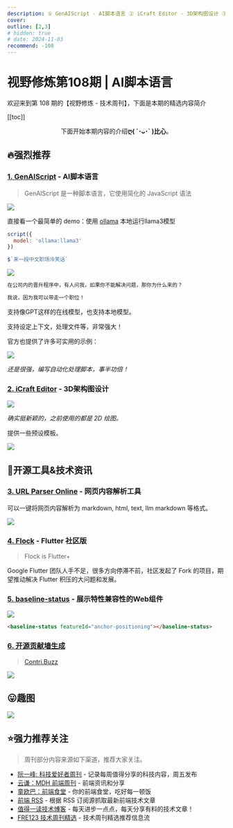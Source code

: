 ```yaml
---
description: ① GenAIScript - AI脚本语言 ② iCraft Editor - 3D架构图设计 ③ URL Parser Online - 网页内容解析工具 ④ Flock - Flutter 社区版 ⑤ baseline-status - 展示特性兼容性的Web组件 ⑥ 开源贡献墙生成
cover:
outline: [2,3]
# hidden: true
# date: 2024-11-03
recommend: -108
---
```


# 视野修炼第108期 | AI脚本语言

欢迎来到第 108 期的【视野修炼 - 技术周刊】，下面是本期的精选内容简介

[[toc]]

<center>

下面开始本期内容的介绍**ღ( ´･ᴗ･` )比心**。

</center>

## 🔥强烈推荐
### [1. GenAIScript](https://mp.weixin.qq.com/s/1_Nojl6ZHsjWwn55_hb-8w) - AI脚本语言
>GenAIScript 是一种脚本语言，它使用简化的 JavaScript 语法

![](https://cdn.upyun.sugarat.top/mdImg/sugar/a90b4fc09e86c176c5cb64d53b8dd5b3)

直接看一个最简单的 demo：使用 [ollama](https://ollama.com/) 本地运行llama3模型

```js
script({
  model: 'ollama:llama3'
})

$`来一段中文职场冷笑话`
```

![](https://cdn.upyun.sugarat.top/mdImg/sugar/3c59aaef77a083280d71fccc5b948edb)

```sh
在公司内的晋升程序中，有人问我，如果你不能解决问题，那你为什么来的？

我说，因为我可以带走一个职位！
```

支持像GPT这样的在线模型，也支持本地模型。

支持设定上下文，处理文件等，非常强大！

官方也提供了许多可实用的示例：

![](https://cdn.upyun.sugarat.top/mdImg/sugar/f4a469eebf86d03605710b1fd673cbe1)

*还是很强，编写自动化处理脚本，事半功倍！*

### [2. iCraft Editor](https://icraft.gantcloud.com/zh-CN) - 3D架构图设计

![](https://cdn.upyun.sugarat.top/mdImg/sugar/b5e743799b523436f7561374792093e3)

*确实挺新颖的，之前使用的都是 2D 绘图。*

提供一些预设模板。

![](https://cdn.upyun.sugarat.top/mdImg/sugar/bc76b3beaa2615d88ef226c48a6c04a0)

## 🔧开源工具&技术资讯
### [3. URL Parser Online](https://www.urlparser.online/) - 网页内容解析工具

可以一键将网页内容解析为 markdown, html, text, llm markdown 等格式。

![](https://cdn.upyun.sugarat.top/mdImg/sugar/4a6e5ceccbbfe0eb52bee31354a200d2)

### [4. Flock](https://flutterfoundation.dev/blog/posts/we-are-forking-flutter-this-is-why/) - Flutter 社区版
>Flock is Flutter+

Google Flutter 团队人手不足，很多方向停滞不前，社区发起了 Fork 的项目，期望推动解决 Flutter 积压的大问题和发展。

### [5. baseline-status](https://github.com/web-platform-dx/baseline-status) - 展示特性兼容性的Web组件

![](https://cdn.upyun.sugarat.top/mdImg/sugar/02fb7bed35e9b3187e9485c1bcfd1464)

```html
<baseline-status featureId="anchor-positioning"></baseline-status>
```
### [6. 开源贡献墙生成](https://contri.buzz/)
>[Contri.Buzz](https://github.com/hemanth0525/contribuzz)

![](https://cdn.upyun.sugarat.top/mdImg/sugar/e66ba396c4284f86954215c3a1485098)

## 😛趣图

![](https://cdn.upyun.sugarat.top/mdImg/sugar/1ecde7a33d5d6eb24a746d4757f64703)

## ⭐️强力推荐关注

> 周刊部分内容来源如下渠道，推荐大家关注。

- [阮一峰: 科技爱好者周刊](https://www.ruanyifeng.com/blog/archives.html) - 记录每周值得分享的科技内容，周五发布
- [云谦：MDH 前端周刊](https://sorrycc.com/mdh/) - 前端资讯和分享
- [童欧巴：前端食堂](https://github.com/Geekhyt/weekly) - 你的前端食堂，吃好每一顿饭
- [前端 RSS](https://fed.chanceyu.com/) - 根据 RSS 订阅源抓取最新前端技术文章
- [值得一读技术博客](https://daily-blog.chlinlearn.top/) - 每天进步一点点，每天分享有料的技术文章！
- [FRE123 技术周刊精选](https://www.fre321.com/weekly) - 技术周刊精选推荐信息流
